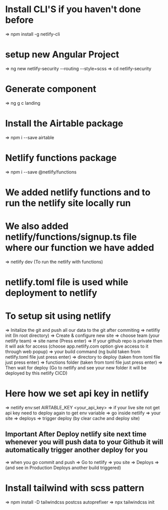 # Install CLI'S if you haven't done before
=> npm install -g netlify-cli

# setup new  Angular Project
=> ng new netlify-security --routing --style=scss
=> cd netlify-security

# Generate component
=> ng g c landing

# Install the Airtable package
=> npm i --save airtable

# Netlify functions package
=> npm i --save @netlify/functions


# We added netlify functions and to run the netlify site locally run
# We also added netlify/functions/signup.ts file where our function we have added
=> netlify dev (To run the netlify with functions)

# netlify.toml file is used while deployment to netlify

# To setup sit using netlify
=> Initalize the git and push all our data to the git after commiting
=> netlifiy init (In root directory)
=> Create & configure new site
=> choose team (your netlify team)
=> site name (Press enter)
=> If your github repo is private then it will ask for access (choose app.netlify.com option give access to it through web popup)
=> your build command (ng build taken from netlify.toml file just press enter)
=> directory to deploy (taken from toml file just press enter)
=> functions folder (taken from toml file just press enter)
=> Then wait for deploy (Go to netlify and see your new folder it will be deployed by this netlify CICD)

# Here how we set api key in netlify
=> netlify env:set AIRTABLE_KEY <your_api_key>
=> if your live site not get api key need to deploy again to get env variable
=> go inside netlify => your site => deploys => trigger deploy (by clear cache and deploy site)

## Important After Deploy netlify site next time whenever you will push data to your Github it will automatically trigger another deploy for you
=> when you go commit and push => Go to netlify => you site => Deploys => (and see in Production Deploys another build triggered)


# Install tailwind with scss pattern
=> npm install -D tailwindcss postcss autoprefixer
=> npx tailwindcss init
